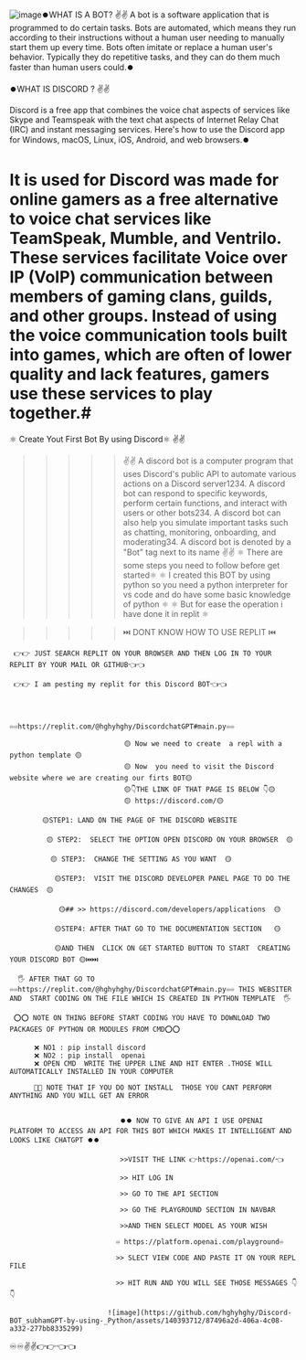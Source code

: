 ![image](https://github.com/hghyhghy/Discord-BOT_subhamGPT-by-using-_Python/assets/140393712/a619b7cb-4ae2-4a5e-9080-3924cecae96d)⏺️WHAT IS A BOT? ✌️✌️
A bot is a software application that is programmed to do certain tasks. Bots are automated, which means they run according to their instructions without a human user needing to manually start them up every time. Bots often imitate or replace a human user's behavior. Typically they do repetitive tasks, and they can do them much faster than human users could.⏺️

⏺️WHAT IS DISCORD ?  ✌️✌️

Discord is a free app that combines the voice chat aspects of services like Skype and Teamspeak with the text chat aspects of Internet Relay Chat (IRC) and instant messaging services. Here's how to use the Discord app for Windows, macOS, Linux, iOS, Android, and web browsers.⏺️

# It is used for Discord was made for online gamers as a free alternative to voice chat services like TeamSpeak, Mumble, and Ventrilo. These services facilitate Voice over IP (VoIP) communication between members of gaming clans, guilds, and other groups. Instead of using the voice communication tools built into games, which are often of lower quality and lack features, gamers use these services to play together.#

⚛️ Create Yout First Bot By using Discord⚛️  ✌️✌️

  >>>>>  ✌️✌️  A discord bot is a computer program that uses Discord's public API to automate various actions on a Discord server1234. A discord bot can respond to specific keywords, perform certain functions, and interact with users or other bots234. A discord bot can also help you simulate important tasks such as chatting, monitoring, onboarding, and moderating34. A discord bot is denoted by a "Bot" tag next to its name ✌️✌️
>  >>>> ⚛️  There are some steps you need to follow before get started⚛️
>  >>>> ⚛️  I created this BOT by using python so you need a python interpreter for vs code and do have some basic knowledge of python ⚛️
>  >>>> ⚛️  But for ease the operation i have done it in replit ⚛️

>  >>>>
>  >>>> ⏭️  DONT KNOW HOW TO USE REPLIT  ⏮️

     👉👉 JUST SEARCH REPLIT ON YOUR BROWSER AND THEN LOG IN TO YOUR REPLIT BY YOUR MAIL OR GITHUB👈👈

     👉👉 I am pesting my replit for this Discord BOT👈👈

                                
                                
                                ♾️♾️https://replit.com/@hghyhghy/DiscordchatGPT#main.py♾️♾️

                                🟡 Now we need to create  a repl with a python template 🟡
                                🟡 Now  you need to visit the Discord website where we are creating our firts BOT🟡
                                🟡👇THE LINK OF THAT PAGE IS BELOW 👇🟡
                                🟡 https://discord.com/🟡

            🟡STEP1: LAND ON THE PAGE OF THE DISCORD WEBSITE 
            
             🟡 STEP2:  SELECT THE OPTION OPEN DISCORD ON YOUR BROWSER  🟡
              
              🟡 STEP3:  CHANGE THE SETTING AS YOU WANT  🟡
              
               🟡STEP3:  VISIT THE DISCORD DEVELOPER PANEL PAGE TO DO THE CHANGES  🟡
               
                🟡## >> https://discord.com/developers/applications  🟡
               
               🟡STEP4: AFTER THAT GO TO THE DOCUMENTATION SECTION   🟡
              
               🟡AND THEN  CLICK ON GET STARTED BUTTON TO START  CREATING YOUR DISCORD BOT 🟡⏮️⏭️

      🖐️ AFTER THAT GO TO  ♾️♾️https://replit.com/@hghyhghy/DiscordchatGPT#main.py♾️♾️ THIS WEBSITER AND  START CODING ON THE FILE WHICH IS CREATED IN PYTHON TEMPLATE  🖐️                

     ⭕⭕ NOTE ON THING BEFORE START CODING YOU HAVE TO DOWNLOAD TWO PACKAGES OF PYTHON OR MODULES FROM CMD⭕⭕
     
          ❌ NO1 : pip install discord
          ❌ NO2 : pip install  openai
          ❌ OPEN CMD  WRITE THE UPPER LINE AND HIT ENTER .THOSE WILL AUTOMATICALLY INSTALLED IN YOUR COMPUTER 

          🚫🚫 NOTE THAT IF YOU DO NOT INSTALL  THOSE YOU CANT PERFORM ANYTHING AND YOU WILL GET AN ERROR

                                             
                               ⏺️⏺️ NOW TO GIVE AN API I USE OPENAI PLATFORM TO ACCESS AN API FOR THIS BOT WHICH MAKES IT INTELLIGENT AND LOOKS LIKE CHATGPT ⏺️⏺️

                               >>VISIT THE LINK 👉https://openai.com/👈

                               >> HIT LOG IN 

                               >> GO TO THE API SECTION 

                               >> GO THE PLAYGROUND SECTION IN NAVBAR

                               >>AND THEN SELECT MODEL AS YOUR WISH 

                              ♾️ https://platform.openai.com/playground♾️

                              >> SLECT VIEW CODE AND PASTE IT ON YOUR REPL FILE 

                              >> HIT RUN AND YOU WILL SEE THOSE MESSAGES 👇👇

                            ![image](https://github.com/hghyhghy/Discord-BOT_subhamGPT-by-using-_Python/assets/140393712/87496a2d-406a-4c08-a332-277bb8335299)



          

♾️♾️✌️✌️👉👉👈👈
